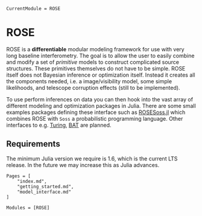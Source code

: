 ```@meta
CurrentModule = ROSE
```

# ROSE

ROSE is a **differentiable** modular modeling framework for use with very long baseline interferometry.
The goal is to allow the user to easily combine and modify a set of *primitive* models
to construct complicated source structures. These primitives themselves do not have to 
be simple. ROSE itself does not Bayesian inference or optimization itself. Instead it
creates all the components needed, i.e. a image/visibility model, some simple likelihoods, and telescope corruption effects (still to be implemented).

To use perform inferences on data you can then hook into the vast array of different 
modeling and optimization packages in Julia. There are some small examples packages
defining these interface such as [ROSESoss.jl](https://github.com/ptiede/ROSESoss.jl) 
which combines ROSE with `Soss` a probabilistic programming language. Other interfaces
to e.g. [Turing](https://turing.ml/stable/), [BAT](https://github.com/bat/BAT.jl) are 
planned.

## Requirements

The minimum Julia version we require is 1.6, which is the current LTS release. In the 
future we may increase this as Julia advances.

```@contents
Pages = [
    "index.md",
    "getting_started.md",
    "model_interface.md"
]
```

```@autodocs
Modules = [ROSE]
```
